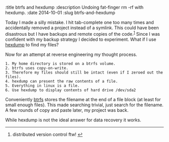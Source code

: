 :title btrfs and hexdump
:description Undoing fat-finger rm -rf with hexdump.
:date 2014-10-01
:slug btrfs-and-hexdump


<p>Today I made a silly mistake.
I hit tab-complete one too many times and accidentally removed a project instead of a symlink.
This could have been disastrous but I have backups and remote copies of the code.<sup id="fnref1"><a href="#fn1" rel="footnote">1</a></sup>
Since I was confident with my backup strategy I decided to experiment.
What if I use <a href="http://manpages.debian.org/cgi-bin/man.cgi?query=hexdump">hexdump</a> to find my files?</p>

<p>Now for an attempt at reverse engineering my thought process.</p>

<pre><code>1. My home directory is stored on a btrfs volume.
2. btrfs uses copy-on-write.
3. Therefore my files should still be intact (even if I zeroed out the files).
4. hexdump can present the raw contents of a file.
5. Everything in linux is a file.
6. Use hexdump to display contents of hard drive /dev/sda2
</code></pre>

<p>Conveniently <a href="https://btrfs.wiki.kernel.org">btrfs</a> stores the filename at the end of a file block (at least for small enough files).
This made searching trivial, just search for the filename.
A few rounds of copy and paste later, my project was back.</p>

<p>While hexdump is not the ideal answer for data recovery it works.</p>

<div class="footnotes">
<hr>
<ol>

<li id="fn1">
<p>distributed version control ftw!&nbsp;<a href="#fnref1" rev="footnote">&#8617;</a></p>
</li>

</ol>
</div>
